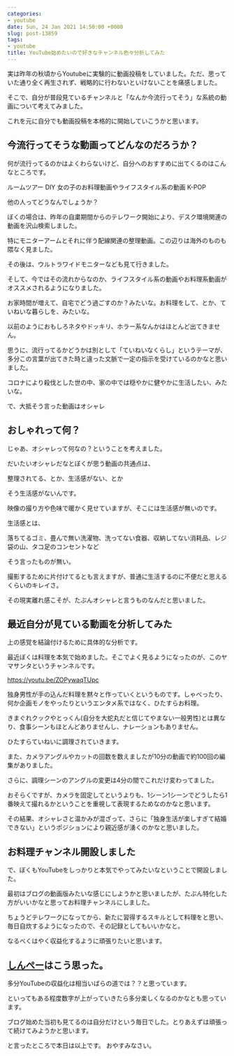 ```yaml
---
categories:
- youtube
date: Sun, 24 Jan 2021 14:50:00 +0000
slug: post-13859
tags:
- youtube
title: YouTube始めたいので好きなチャンネル色々分析してみた
---
```


実は昨年の秋頃からYoutubeに実験的に動画投稿をしていました。ただ、思っていた通り全く再生されず、戦略的に行わないといけないことを痛感しました。

そこで、自分が普段見ているチャンネルと「なんか今流行ってそう」な系統の動画について考えてみました。

これを元に自分でも動画投稿を本格的に開始していこうかと思います。

<h2>今流行ってそうな動画ってどんなのだろうか？</h2>
何が流行ってるのかはよくわらないけど、自分へのおすすめに出てくるのはこんなところです。

ルームツアー
DIY
女の子のお料理動画やライフスタイル系の動画
K-POP

他の人ってどうなんでしょうか？

ぼくの場合は、昨年の自粛期間からのテレワーク開始により、デスク環境関連の動画を沢山検索しました。

特にモニターアームとそれに伴う配線関連の整理動画。この辺りは海外のものも隈なく見ました。

その後は、ウルトラワイドモニターなども見て行きました。

そして、今ではその流れからなのか、ライフスタイル系の動画やお料理系動画がオススメされるようになりました。

お家時間が増えて、自宅でどう過ごすのか？みたいな。お料理をして、とか、ていねいな暮らしを、みたいな。

以前のようにおもしろネタやドッキリ、ホラー系なんかはほとんど出てきません。

思うに、流行ってるかどうかは別として「ていねいなくらし」というテーマが、多分この言葉が出てきた時と違った文脈で一定の指示を受けているのかなと思いました。

コロナにより殺伐とした世の中、家の中では穏やかに健やかに生活したい、みたいな。

で、大抵そう言った動画はオシャレ

<h2>おしゃれって何？</h2>
じゃあ、オシャレって何なの？ということを考えました。

だいたいオシャレだなとぼくが思う動画の共通点は、

整理されてる、とか、生活感がない、とか

そう生活感がないんです。

映像の撮り方や色味で暖かく見せていますが、そこには生活感が無いのです。

生活感とは、

落ちてるゴミ、畳んで無い洗濯物、洗ってない食器、収納してない消耗品、レジ袋の山、タコ足のコンセントなど

そう言ったものが無い。

撮影するために片付けてるとも言えますが、普通に生活するのに不便だと思えるくらいのキレイさ。

その現実離れ感こそが、たぶんオシャレと言うものなんだと思いました。


<h2>最近自分が見ている動画を分析してみた</h2>
上の感覚を結論付けるために具体的な分析です。

最近ぼくは料理を本気で始めました。そこでよく見るようになったのが、このヤマサンタというチャンネルです。

https://youtu.be/ZOPywaqTUpc

独身男性が手の込んだ料理を黙々と作っていくというものです。しゃべったり、何か企画モノをやったりというエンタメ系ではなく、ひたすらお料理。

きまぐれクックやとっくん(自分を大蛇丸だと信じてやまない一般男性)とは異なり、食事シーンもほとんどありませんし、ナレーションもありません。

ひたすらていねいに調理されていきます。

また、カメラアングルやカットの回数を数えましたが10分の動画で約100回の編集がありました。

さらに、調理シーンのアングルの変更は4分の間でこれだけ変わってました。

おそらくですが、カメラを固定してというよりも、1シーン1シーンでどうしたら1番映えて撮れるかということを重視して表現するためなのかなと思います。

その結果、オシャレさと温かみが混ざって、さらに「独身生活が楽しすぎて結婚できない」というポジションにより親近感が湧くのかなと思いました。

<h2>お料理チャンネル開設しました</h2>
で、ぼくもYouTubeをしっかりと本気でやってみたいなということで開設しました。

最初はブログの動画版みたいな感じにしようかと思いましたが、たぶん特化した方がいいかなと思ってお料理チャンネルにしました。

ちょうどテレワークになってから、新たに習得するスキルとして料理をと思い、毎日自炊するようになったので、その記録としてもいいかなと。

なるべくはやく収益化するように頑張りたいと思います。

<h2><a href="https://twitter.com/s_s_p_y">しんぺー</a>はこう思った。</h2>
多分YouTubeの収益化は相当いばらの道では？？と思っています。

といってもある程度数字が上がっていきたら多分楽しくなるのかなとも思っています。

ブログ始めた当初も見てるのは自分だけという毎日でした。とりあえずは頑張って続けてみようかと思います。



と言ったところで本日は以上です。
おやすみなさい。